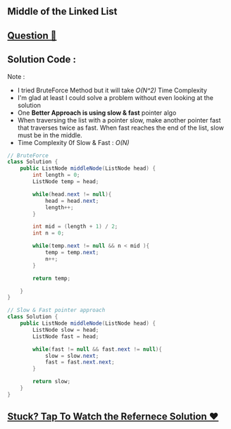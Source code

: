 ## Middle of the Linked List
## [Question 🦋](https://leetcode.com/problems/middle-of-the-linked-list/)

## Solution Code :
Note :
- I tried BruteForce Method but it will take _O(N^2)_ Time Complexity
- I'm glad at least I could solve a problem without even looking at the solution
- One **Better Approach is using slow & fast** pointer algo
- When traversing the list with a pointer slow, make another pointer fast that traverses twice as fast. When fast reaches the end of the list, slow must be in the middle.
- Time Complexity 0f Slow & Fast : _O(N)_
```java
// BruteForce
class Solution {
    public ListNode middleNode(ListNode head) {
        int length = 0;
        ListNode temp = head;

        while(head.next != null){
            head = head.next;
            length++;
        }

        int mid = (length + 1) / 2;
        int n = 0;

        while(temp.next != null && n < mid ){
            temp = temp.next;
            n++;
        }

        return temp;

    }
}

// Slow & Fast pointer approach
class Solution {
    public ListNode middleNode(ListNode head) {
        ListNode slow = head;
        ListNode fast = head;

        while(fast != null && fast.next != null){
            slow = slow.next;
            fast = fast.next.next;
        }

        return slow;
    }
}
```

## [Stuck? Tap To Watch the Refernece Solution ❤]()